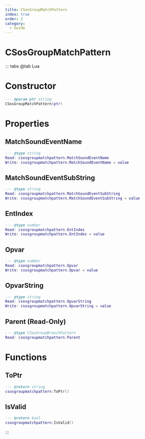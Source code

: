 ```yaml
---
title: CSosGroupMatchPattern
index: true
order: 2
category:
  - Guide
---
```


# CSosGroupMatchPattern

::: tabs
@tab Lua
# Constructor
```lua
--- @param ptr string
CSosGroupMatchPattern(ptr)
```
# Properties
## MatchSoundEventName 
```lua
--- @type string
Read: csosgroupmatchpattern.MatchSoundEventName
Write: csosgroupmatchpattern.MatchSoundEventName = value
```
## MatchSoundEventSubString 
```lua
--- @type string
Read: csosgroupmatchpattern.MatchSoundEventSubString
Write: csosgroupmatchpattern.MatchSoundEventSubString = value
```
## EntIndex 
```lua
--- @type number
Read: csosgroupmatchpattern.EntIndex
Write: csosgroupmatchpattern.EntIndex = value
```
## Opvar 
```lua
--- @type number
Read: csosgroupmatchpattern.Opvar
Write: csosgroupmatchpattern.Opvar = value
```
## OpvarString 
```lua
--- @type string
Read: csosgroupmatchpattern.OpvarString
Write: csosgroupmatchpattern.OpvarString = value
```
## Parent (Read-Only)
```lua
--- @type CSosGroupBranchPattern
Read: csosgroupmatchpattern.Parent
```
# Functions
## ToPtr
```lua
--- @return string
csosgroupmatchpattern:ToPtr()
```
## IsValid
```lua
--- @return bool
csosgroupmatchpattern:IsValid()
```

:::